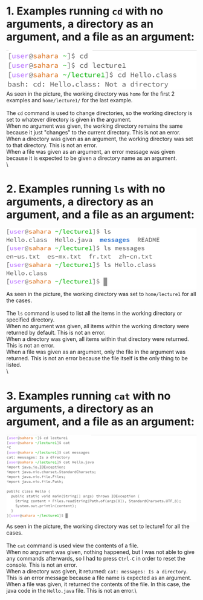 # 1. Examples running `cd` with no arguments, a directory as an argument, and a file as an argument:
![Image](cd) \
As seen in the picture, the working directory was `home` for the first 2 examples and `home/lecture1/` for the last example.\
\
The `cd` command is used to change directories, so the working directory is set to whatever directory is given in the argument.\
When no argument was given, the working directory remains the same because it just "changes" to the current directory. This is not an error.\
When a directory was given as an argument, the working directory was set to that directory. This is not an error.\
When a file was given as an argument, an error message was given because it is expected to be given a directory name as an argument.\
\
# 2. Examples running `ls` with no arguments, a directory as an argument, and a file as an argument:
![Image](ls) \
As seen in the picture, the working directory was set to `home/lecture1` for all the cases.\
\
The `ls` command is used to list all the items in the working directory or specified directory.\
When no argument was given, all items within the working directory were returned by default. This is not an error.\
When a directory was given, all items within that directory were returned. This is not an error.\
When a file was given as an argument, only the file in the argument was returned. This is not an error because the file itself is the only thing to be listed.\
\
# 3. Examples running `cat` with no arguments, a directory as an argument, and a file as an argument:
![Image](cat) \
As seen in the picture, the working directory was set to lecture1 for all the cases.\
\
The `cat` command is used view the contents of a file. \
When no argument was given, nothing happened, but I was not able to give any commands afterwards, so I had to press `Ctrl-C` in order to reset the console. This is not an error.\
When a directory was given, it returned: `cat: messages: Is a directory`. This is an error message because a file name is expected as an argument.\
When a file was given, it returned the contents of the file. In this case, the java code in the `Hello.java` file. This is not an error.\
